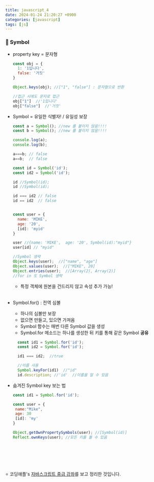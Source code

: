 ```yaml
---
title: javascript_4
date: 2024-01-24 21:20:27 +0900
categories: [javascript]
tags: [js]
---
```


### 🌟 Symbol

* property key = 문자형
    ```javascript
    const obj = {
      1: '1입니다',
      false: '거짓'
    }

    Object.keys(obj); //["1", "false"] : 문자형으로 반환

    //접근 시에도 문자로 접근
    obj["1"]  //'1입니다'
    obj["false"]  //'거짓'
    ```

* Symbol = 유일한 식별자! / 유일성 보장
  ```javascript
  const a = Symbol(); //new 를 붙이지 않음!!!!
  const b = Symbol(); //new 를 붙이지 않음!!!!

  console.log(a);
  console.log(b);

  a===b; // false
  a==b;  // false

  const id = Symbol('id');
  const id2 = Symbol('id');

  id //Symbol(id);
  id //Symbol(id);

  id === id2 // false
  id == id2  // false


  const user = {
    name: 'MIKE',
    age: '20',
    [id]: 'myid'
  }

  user //{name: 'MIKE',  age: '20', Symbol(id):"myid"}
  user[id] // "myid"

  //Symbol 생략
  Object.keys(user);  //["name", "age"]
  Object.values(user);  //["MIKE", 20]
  Object.entries(user);  //[Array(2), Array(2)]
  //for in 도 Symbol 생략
  ```
  + 특정 객체에 원본을 건드리지 않고 속성 추가 가능! <br><br>


* Symbol.for() : 전역 심볼
  + 하나의 심볼만 보장
  + 없으면 만들고, 있으면 가져옴
  + Symbol 함수는 매번 다른 Symbol 값을 생성
  + Symbol.for 메소드는 하나를 생성한 뒤 키를 통해 같은 Symbol **공유**
  ```javascript
    const id1 = Symbol.for('id');
    const id2 = Symbol.for('id');

    id1 === id2;  //true

    //이름 사용
    Symbol.keyFor(id1)  //"id"
    id.description; //'id'  //이름을 알 수 있음
  ```

* 숨겨진 Symbol key 보는 법 
   ```javascript
   const id1 = Symbol.for('id');

   const user = {
    name:"Mike",
    age: 30
    [id]: 'my'
   }

   Object,getOwnPropertySymbols(user); //[Symbol(id)]
   Reflect.ownKeys(user); //모든 키를 볼 수 있음
  ```
 



<br><br><br><br>

:star: 코딩애플's [자바스크립트 중급 강좌](https://www.youtube.com/watch?v=E9uCNn6BaGQ&list=PLZKTXPmaJk8JZ2NAC538UzhY_UNqMdZB4&index=4)를 보고 정리한 것입니다.